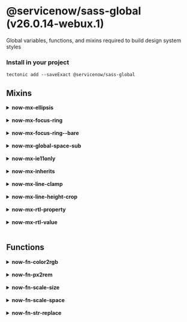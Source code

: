 # @servicenow/sass-global (v26.0.14-webux.1)

Global variables, functions, and mixins required to build design system styles

### Install in your project

```
tectonic add --saveExact @servicenow/sass-global
```

## Mixins

<details><summary><strong>now-mx-ellipsis</strong></summary><p>

Truncates single line text using ellipsis.

</p></details><br/>

<details><summary><strong>now-mx-focus-ring</strong></summary><p>

Ouputs CSS for `:focus` states on a standard element

</p></details><br/>

<details><summary><strong>now-mx-focus-ring--bare</strong></summary><p>

Ouputs CSS for `:focus` states on a bare or text element

</p></details><br/>

<details><summary><strong>now-mx-global-space-sub</strong></summary><p>

Creates a set of classes declaring margins or paddings for each size
supported in the global spacing set, plus zero.

**Parameters**
<ul>
<li><code>$property-key: String</code> - whether margin or padding</li><li><code>$property-value: String</code> - for margin m, for padding p</li><li><code>$size-key: String</code> - size abbreviation</li><li><code>$size-value: String</code> - global spacing variable
</li>
</ul>

**Examples**

*Input*

```scss
@include now-mx-global-space-sub(m, margin, xxs, $now-global-space--xxs);
```

*Output*

```css
.now-m-block--xxs {
	margin-block-start: 2px;
	margin-block-end: 2px;
}

.now-m-block-start--xxs {
	margin-block-start: 2px;
}

.now-m-block-end--xxs {
	margin-block-end: 2px;
}

.now-m-inline--xxs {
	margin-inline-start: 2px;
	margin-inline-end: 2px;
}

.now-m-inline-start--xxs {
	margin-inline-start: 2px;
}

.now-m-inline-end--xxs {
	margin-inline-end: 2px;
}
```

</p></details><br/>

<details><summary><strong>now-mx-ie11only</strong></summary><p>

DEPRECATED, IE11 IS NO LONGER SUPPORTED BY MODERN SERVICENOW UIS. We are
leaving this mixin to ensure customer code that still uses it doesn't fail
to compile, but it should be removed.

Provides an exotic CSS media-query only MSIE11 understands.

**Examples**

*Input*

```scss
@include now-mx-ie11only {
	.foo {
		width: auto;
	}
}
```

*Output*

```css
@media (-ms-high-contrast: active), (-ms-high-contrast: none) {
	.foo {
		width: auto;
	}
}
```

</p></details><br/>

<details><summary><strong>now-mx-inherits</strong></summary><p>

Sets values for CSS properties that otherwise inherit their values. Most
components will share this common set of values as is, but when not
appropriate, different values can be set in the mixin's argument or can be
omitted from the compiled CSS by setting `false` as a property's value in
the mixin's argument.

**Parameters**
<ul>
<li><code>$font-style: String | Bool</code> - font-style value</li><li><code>$font-weight: String | Bool</code> - font-weight value</li><li><code>$font-variant: String | Bool</code> - font-variant value</li><li><code>$letter-spacing: String | Bool</code> - letter-spacing value</li><li><code>$word-spacing: String | Bool</code> - word-spacing value</li><li><code>$text-transform: String | Bool</code> - text-transform value</li><li><code>$text-indent: Number | Bool</code> - text-indent value</li><li><code>$text-shadow: String | Bool</code> - text-shadow value</li><li><code>$white-space: String | Bool</code> - white-space value
</li>
</ul>

**Examples**

*Input*

```scss
.foo {
	@include now-mx-inherits($font-style:false,$font-weight:bold);
}
```

*Output*

```css
.foo {
	font-weight: bold;
	font-variant: normal;
	letter-spacing: normal;
	word-spacing: normal;
	text-transform: none;
	text-indent: 0;
	text-shadow: none;
	white-space: normal;
}
```

</p></details><br/>

<details><summary><strong>now-mx-line-clamp</strong></summary><p>

Applies a multi-line truncation with ellipses.

**Parameters**
<ul>
<li><code>$lines: Number</code> - number of lines to clamp.
</li>
</ul>

**Examples**

*Input*

```scss
.content {
	@include now-mx-line-clamp(3);
}
```

*Output*

```css
.content {
	display: -webkit-box;
	-webkit-line-clamp: 3;
	-webkit-box-orient: vertical;
	overflow: hidden;
	text-overflow: ellipsis;
}
```

</p></details><br/>

<details><summary><strong>now-mx-line-height-crop</strong></summary><p>

Removes vertical space from above and below text while maintaining
line-height. Is particularly useful for visually vertically centering text
inside a container.

Default argument is global line-height but can accept custom
line-height and adjusts cropping accordingly. Can also take optional
arguments to add space for either ascenders or descenders avoiding unwanted
clipping of text when the `.now-line-height-crop` element is subject to
overflow hidden.

**Parameters**
<ul>
<li><code>$line-height: Number</code> - line-height value</li><li><code>$custom-property-namspace: String</code> - custom property namespace to use (excluding --before or --after)</li><li><code>$include-ascender-space: bool</code> - add padding-block-start</li><li><code>$include-descender-space: bool</code> - add padding-block-end
</li>
</ul>

**Examples**

*Input*

```scss
.foo {
	@include now-mx-line-height-crop;
}
```

*Output*

```css
.foo:before,
.foo:after {
	content: '';
	display: block;
	height: 0;
}
.foo:before {
	margin-block-start: calc(0.25em * 1);
}
.foo:after {
	margin-block-end: calc(0.125em * 1);
}
.foo + .foo {
	margin-block-start: calc(0.25em * 1 * -1);
}
```

</p></details><br/>

<details><summary><strong>now-mx-rtl-property</strong></summary><p>

Sets a direction sensitive CSS property (property will be flipped for an
RTL layout)

**Parameters**
<ul>
<li><code>$prop: String</code> - Direction sensitive CSS property</li><li><code>$val: String</code> - CSS value</li>
</ul>

**Examples**

*Input*

```scss
.foo {
	@include now-mx-rtl-property(left, 16px);
}
```

*Output*

```css
:root:not([dir='rtl']) .foo,
:host(:not([dir='rtl'])) .foo {
	left: 16px;
}
:root[dir='rtl'] .foo,
:host([dir='rtl']) .foo {
	right: 16px;
}
```

</p></details><br/>

<details><summary><strong>now-mx-rtl-value</strong></summary><p>

Sets a direction sensitive CSS value (value will be flipped for an
RTL layout)

**Parameters**
<ul>
<li><code>$prop: String</code> - Direction sensitive CSS property</li><li><code>$val: String</code> - CSS value</li>
</ul>

**Examples**

*Input*

```scss
.foo {
	@include now-mx-rtl-value(text-align, left);
}
```

*Output*

```css
:root:not([dir='rtl']) .foo,
:host(:not([dir='rtl'])) .foo {
	text-align: left;
}
:root[dir='rtl'] .foo,
:host([dir='rtl']) .foo {
	text-align: right;
}
```

</p></details><br/>

## Functions

<details><summary><strong>now-fn-color2rgb</strong></summary><p>

Converts supplied color value to a RGB triplet

**Parameters**
<ul>
<li><code>$color: Color </code> - Color expressed in valid CSS notation</li>
</ul>

**Returns**
<ul>
<li><code>List</code> - RGB triplet xxx, xxx, xxx
</li>
</ul>

**Examples**

*Input*

```scss
$foo: now-fn-color2rgb(#ffffff)

.foo {
	color: RGB($foo);
}
```

*Output*

```css
.foo {
	color: RGB(255,255,255);
}
```

</p></details><br/>

<details><summary><strong>now-fn-px2rem</strong></summary><p>

Returns a 16 base rem value computed from supplied pixel value

**Parameters**
<ul>
<li><code>$px-value: Number </code> - `px` value to be converted</li>
</ul>

**Returns**
<ul>
<li><code>Number</code> - `rem` value
</li>
</ul>

**Examples**

*Input*

```scss
.foo {
	inline-size: now-fn-px2rem(32px);
}
```

*Output*

```css
.foo {
	inline-size: 2rem;
}
```

</p></details><br/>

<details><summary><strong>now-fn-scale-size</strong></summary><p>

Applies the scaling formula for scaling the size of a component to a CSS rule of your choice.

If the property has `inline-size|width` or `block-size|height` in the name, the mixin
will use this formula to scale: `value = 1/2 value + (scaling theme hook * 1/2 value)`

If the property has `margin` or `padding` in the name, the mixin will use
this formula to scale: `value = value * scaling theme hook`

**Parameters**
<ul>
<li><code>$property: String </code> - css property that is being set</li><li><code>$value: Number </code> - the property value that is being scaled</li><li><code>$scaleSizeVar: String </code> - the scaling theme hook</li>
</ul>

**Returns**
<ul>
<li><code>Number</code> - The value of the height, width, padding, or margin with scaling
 hook applied
</li>
</ul>

**Examples**

*Input*

```scss
.foo {
	block-size: now-fn-scale-size('block-size', 16px, $now-badge--scale_block);
}
```

*Output*

```css
.foo {
	block-size: 8px + $now-badge--scale_block * 8px
}
```

*Input*

```scss
.bar {
	padding-inline-start: now-fn-scale-size('padding-inline-start', 8px, $now-badge--scale_inline);
}
```

*Output*

```css
.bar {
	padding-inline-start: 8px * $now-badge--scale_inline
}
```

</p></details><br/>

<details><summary><strong>now-fn-scale-space</strong></summary><p>

Makes a visual "spacing" value scalable through theming.
Space scaling is not linear and the scaling factor changes based on the value of the space.
If the spacing value you are scaling represents only part of the total space you are
trying to scale then you should use $target to pass in the total space you are trying to scale.
Do not use negative values, instead multiply the result of the function with -1, e.g calc(#{now-fn-scale-space(the_space_value)}* -1)

The example below illustrates how a space in a form is made of both a margin-block-start and a margin-block-end.
Each margin is 8px and the total visual space on the design calls for 16px

**Parameters**
<ul>
<li><code>$value: Number </code> - The spacing value that will become scalable</li><li><code>$target: Number </code> - Optional value of the total visual space that needs to be scalable</li>
</ul>

**Returns**
<ul>
<li><code>Number</code> - The scalable space
</li>
</ul>

**Examples**

```scss
.top-component {
	margin-block-end: now-fn-scale-space(8px, 16px);
}
.bottom-component {
	margin-block-start: now-fn-scale-space(8px, 16px);
}
```

*Input*

```scss
.foo {
	margin-inline-end: now-fn-scale-space($now-global-space--md);
	}
```

</p></details><br/>

<details><summary><strong>now-fn-str-replace</strong></summary><p>

Replace `$search` with `$replace` in `$string`. e.g. `str-replace
('padding-left', 'left', 'right');` returns 'padding-right'

**Parameters**
<ul>
<li><code>$string: String </code> - Initial string</li><li><code>$search: String </code> - Substring to replace</li><li><code>$replace: String </code> - ('') - New value</li>
</ul>

**Returns**
<ul>
<li><code>String</code> - Updated string</li>
</ul>

</p></details><br/>
